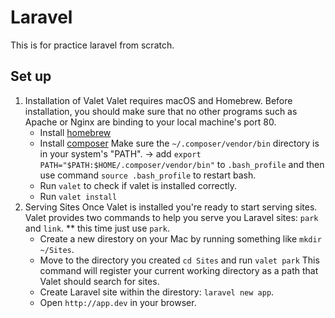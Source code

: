 # Laravel
This is for practice laravel from scratch.

## Set up
1. Installation of Valet
Valet requires macOS and Homebrew. Before installation, you should make sure that no other programs such as Apache or Nginx are binding to your local machine's port 80.
	* Install [homebrew](https://brew.sh/)
	* Install [composer](https://getcomposer.org/doc/00-intro.md#installation-linux-unix-osx)
	Make sure the `~/.composer/vendor/bin` directory is in your system's "PATH".
	-> add `export PATH="$PATH:$HOME/.composer/vendor/bin"` to `.bash_profile` and then use command `source .bash_profile` to restart bash.
	* Run `valet` to check if valet is installed correctly.
	* Run `valet install`
2. Serving Sites
Once Valet is installed you're ready to start serving sites. Valet provides two commands to help you serve you Laravel sites: `park` and `link`.
** this time just use `park`.
	* Create a new direstory on your Mac by running something like `mkdir ~/Sites`.
	* Move to the directory you created `cd Sites` and run `valet park` This command will register your current working directory as a path that Valet should search for sites.
	* Create Laravel site within the direstory: `laravel new app`.
	* Open `http://app.dev` in your browser.